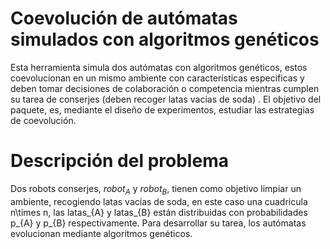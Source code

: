 # Coevolución de autómatas simulados con algoritmos genéticos  
Esta herramienta simula dos autómatas con algoritmos genéticos, estos coevolucionan en un mismo ambiente con características especificas y deben tomar decisiones de colaboración o competencia mientras cumplen su tarea de conserjes (deben recoger latas vacias de soda) . El objetivo del paquete, es, mediante el diseño de experimentos, estudiar las estrategias de coevolución.   
# Descripción del problema  
Dos robots conserjes, $robot_{A}$ y $robot_{B}$, tienen como objetivo limpiar un ambiente, recogiendo latas vacías de soda,  en este caso una cuadricula n\times n, las latas_{A} y latas_{B} están distribuidas con probabilidades p_{A} y p_{B} respectivamente. Para desarrollar su tarea, los autómatas evolucionan mediante algoritmos genéticos.
